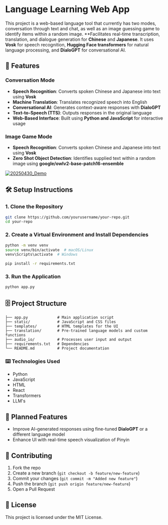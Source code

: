 # Language Learning Web App

This project is a web-based language tool that currently has two modes, conversation through text and chat, as well as an image guessing game to identify items within a random image. 
**Facilitates real-time transcription, translation, and dialogue generation for **Chinese** and **Japanese**. It uses **Vosk** for speech recognition, **Hugging Face transformers** for natural language processing, and **DialoGPT** for conversational AI.

## 📌 Features  
### Conversation Mode 
- **Speech Recognition**: Converts spoken Chinese and Japanese into text using **Vosk**  
- **Machine Translation**: Translates recognized speech into English  
- **Conversational AI**: Generates context-aware responses with **DialoGPT**  
- **Text-to-Speech (TTS)**: Outputs responses in the original language  
- **Web-Based Interface**: Built using **Python and JavaScript** for interactive usage

### Image Game Mode 
- **Speech Recognition**: Converts spoken Chinese and Japanese into text using **Vosk**
- **Zero Shot Object Detection**: Identifies supplied text within a random image using **google/owlv2-base-patch16-ensemble**

[![20250430_Demo](https://img.youtube.com/vi/7V21e2jXlg8/0.jpg)](https://www.youtube.com/watch?v=7V21e2jXlg8)

## 🛠️ Setup Instructions  
### **1. Clone the Repository**  
```sh  
git clone https://github.com/yourusername/your-repo.git  
cd your-repo  
```

### **2. Create a Virtual Environment and Install Dependencies**  
```sh  
python -m venv venv  
source venv/bin/activate  # macOS/Linux  
venv\Scripts\activate  # Windows  

pip install -r requirements.txt  
```

### **3. Run the Application**  
```sh  
python app.py  
```

## 🗄️ Project Structure  
```
├── app.py             # Main application script
├── static/            # JavaScript and CSS files
├── templates/         # HTML templates for the UI
├── translation/       # Pre-trained language models and custom functions
├── audio_io/          # Processes user input and output
├── requirements.txt   # Dependencies
└── README.md          # Project documentation
```
### ⌨️ Technologies Used
- Python
- JavaScript
- HTML
- React
- Transformers
- LLM's

## 🚀 Planned Features  
- Improve AI-generated responses using fine-tuned **DialoGPT** or a different language model
- Enhance UI with real-time speech visualization of Pinyin

## 🤝 Contributing  
1. Fork the repo  
2. Create a new branch (`git checkout -b feature/new-feature`)  
3. Commit your changes (`git commit -m "Added new feature"`)  
4. Push the branch (`git push origin feature/new-feature`)  
5. Open a Pull Request  

## 📜 License  
This project is licensed under the MIT License.

